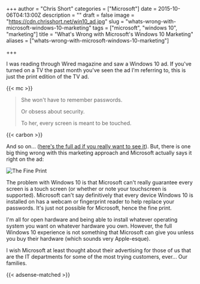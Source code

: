 +++
author = "Chris Short"
categories = ["Microsoft"]
date = 2015-10-06T04:13:00Z
description = ""
draft = false
image = "https://cdn.chrisshort.net/win10_ad.jpg"
slug = "whats-wrong-with-microsoft-windows-10-marketing"
tags = ["microsoft", "windows 10", "marketing"]
title = "What's Wrong with Microsoft's Windows 10 Marketing"
aliases = ["whats-wrong-with-microsoft-windows-10-marketing"]

+++

I was reading through Wired magazine and saw a Windows 10 ad. If you've turned on a TV the past month you've seen the ad I'm referring to, this is just the print edition of the TV ad.

{{< mc >}}

>She won't have to remember passwords.
>
> Or obsess about security.
>
> To her, every screen is meant to be touched.

{{< carbon >}}

And so on... ([here's the full ad if you really want to see it](https://cdn.chrisshort.net/win10_ad.jpg)). But, there is one big thing wrong with this marketing approach and Microsoft actually says it right on the ad:

![The Fine Print](https://cdn.chrisshort.net/win10_ad_zoom_optimized.png)

The problem with Windows 10 is that Microsoft can't really guarantee every screen is a touch screen (or whether or note your touchscreen is supported). Microsoft can't say definitively that every device Windows 10 is installed on has a webcam or fingerprint reader to help replace your passwords. It's just not possible for Microsoft, hence the fine print.

I'm all for open hardware and being able to install whatever operating system you want on whatever hardware you own. However, the full Windows 10 experience is not something that Microsoft can give you unless you buy their hardware (which sounds very Apple-esque).

I wish Microsoft at least thought about their advertising for those of us that are the IT departments for some of the most trying customers, ever... Our families.

{{< adsense-matched >}}